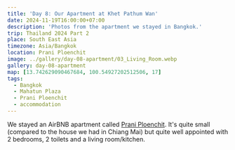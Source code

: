 ```yaml
---
title: 'Day 8: Our Apartment at Khet Pathum Wan'
date: 2024-11-19T16:00:00+07:00
description: 'Photos from the apartment we stayed in Bangkok.'
trip: Thailand 2024 Part 2
place: South East Asia
timezone: Asia/Bangkok
location: Prani Ploenchit
image: ../gallery/day-08-apartment/03_Living_Room.webp
gallery: day-08-apartment
map: [13.742629090467684, 100.54927202512506, 17]
tags:
  - Bangkok
  - Mahatun Plaza
  - Prani Ploenchit
  - accommodation
---
```


We stayed an AirBNB apartment called [Prani Ploenchit](https://www.airbnb.com.au/rooms/843913711884697422). It's quite small (compared to the house we had in Chiang Mai) but quite well appointed with 2 bedrooms, 2 toilets and a living room/kitchen.
